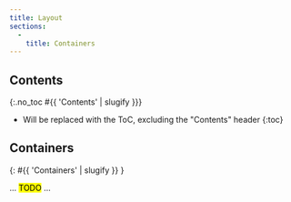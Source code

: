 ```yaml
---
title: Layout
sections:
  -
    title: Containers
---
```


## Contents
{:.no_toc #{{ 'Contents' | slugify }}}

* Will be replaced with the ToC, excluding the "Contents" header
{:toc}

## Containers
{: #{{ 'Containers' | slugify }} }

... <mark>TODO</mark> ...
